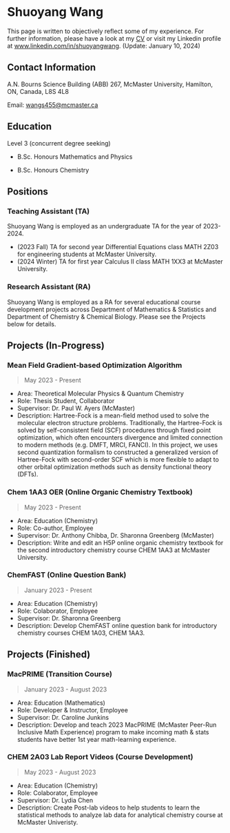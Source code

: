 # Shuoyang Wang
This page is written to objectively reflect some of my experience. For further information, please have a look at my [CV](https://drive.google.com/file/d/1iY9-v6MDgDBPYnuiskqI1on-h3qt097D/view?usp=share_link) or visit my Linkedin profile at www.linkedin.com/in/shuoyangwang. (Update: January 10, 2024)

## Contact Information
A.N. Bourns Science Building (ABB) 267, McMaster University, Hamilton, ON, Canada, L8S 4L8 

Email: wangs455@mcmaster.ca

## Education
Level 3 (concurrent degree seeking) 

* B.Sc. Honours Mathematics and Physics

* B.Sc. Honours Chemistry

## Positions
### Teaching Assistant (TA)
Shuoyang Wang is employed as an undergraduate TA for the year of 2023-2024. 
* (2023 Fall) TA for second year Differential Equations class MATH 2Z03 for engineering students at McMaster University.
* (2024 Winter) TA for first year Calculus II class MATH 1XX3 at McMaster University. 

### Research Assistant (RA)
Shuoyang Wang is employed as a RA for several educational course development projects across Department of Mathematics & Statistics and Department of Chemistry & Chemical Biology. Please see the Projects below for details. 

## Projects (In-Progress)
### Mean Field Gradient-based Optimization Algorithm
> May 2023 - Present
* Area: Theoretical Molecular Physics & Quantum Chemistry
* Role: Thesis Student, Collaborator
* Supervisor: Dr. Paul W. Ayers (McMaster)
* Description: Hartree-Fock is a mean-field method used to solve the molecular electron structure problems. Traditionally, the Hartree-Fock is solved by self-consistent field (SCF) procedures through fixed point optimization, which often encounters divergence and limited connection to modern methods (e.g. DMFT, MRCI, FANCI). In this project, we uses second quantization formalism to constructed a generalized version of Hartree-Fock with second-order SCF which is more flexible to adapt to other orbital optimization methods such as density functional theory (DFTs).

### Chem 1AA3 OER (Online Organic Chemistry Textbook)
> May 2023 - Present
* Area: Education (Chemistry)
* Role: Co-author, Employee
* Supervisor: Dr. Anthony Chibba, Dr. Sharonna Greenberg (McMaster)
* Description: Write and edit an H5P online organic chemistry textbook for the second introductory chemistry course CHEM 1AA3 at McMaster University.

### ChemFAST (Online Question Bank)
> January 2023 - Present 
* Area: Education (Chemistry)
* Role: Colaborator, Employee
* Supervisor: Dr. Sharonna Greenberg
* Description: Develop ChemFAST online question bank for introductory chemistry courses CHEM 1A03, CHEM 1AA3.

## Projects (Finished)
### MacPRIME (Transition Course)
> January 2023 - August 2023
* Area: Education (Mathematics)
* Role: Developer & Instructor, Employee
* Supervisor: Dr. Caroline Junkins 
* Description: Develop and teach 2023 MacPRIME (McMaster Peer-Run Inclusive Math Experience) program to make incoming math & stats students have better 1st year math-learning experience. 

### CHEM 2A03 Lab Report Videos (Course Development)
> May 2023 - August 2023
* Area: Education (Chemistry)
* Role: Colaborator, Employee
* Supervisor: Dr. Lydia Chen
* Description: Create Post-lab videos to help students to learn the statistical methods to analyze lab data for analytical chemistry course at McMaster Univeristy. 

<!--
**ShuoyangW/ShuoyangW** is a ✨ _special_ ✨ repository because its `README.md` (this file) appears on your GitHub profile.

Here are some ideas to get you started:

- 🔭 I’m currently working on ...
- 🌱 I’m currently learning ...
- 👯 I’m looking to collaborate on ...
- 🤔 I’m looking for help with ...
- 💬 Ask me about ...
- 📫 How to reach me: ...
- 😄 Pronouns: ...
- ⚡ Fun fact: ...
-->
